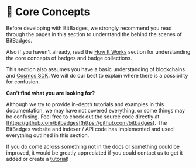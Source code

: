 # 🧠 Core Concepts

Before developing with BitBadges, we strongly recommend you read through the pages in this section to understand the behind the scenes of BitBadges.

Also if you haven't already, read the [How It Works](../../overview/how-it-works/) section for understanding the core concepts of badges and badge collections.&#x20;

This section also assumes you have a basic understanding of blockchains and [Cosmos SDK](https://docs.cosmos.network/main). We will do our best to explain where there is a possibility for confusion.



**Can't find what you are looking for?**

Although we try to provide in-depth tutorials and examples in this documentation, we may have not covered everything, or some things may be confusing. Feel free to check out the source code directly at [https://github.com/bitbadges](https://github.com/bitbadges). The BitBadges website and indexer / API code has implemented and used everything outlined in this section.&#x20;

If you do come across something not in the docs or something could be improved, it would be greatly appreciated if you could contact us to get it added or create a [tutorial](../tutorials/)!
